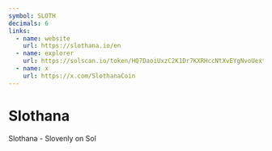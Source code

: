 ```yaml
---
symbol: SLOTH
decimals: 6
links:
  - name: website
    url: https://slothana.io/en
  - name: explorer
    url: https://solscan.io/token/HQ7DaoiUxzC2K1Dr7KXRHccNtXvEYgNvoUextXe8dmBh
  - name: x
    url: https://x.com/SlothanaCoin
---
```


# Slothana

Slothana - Slovenly on Sol
